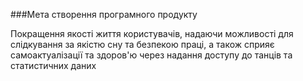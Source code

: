 ###Мета створення програмного продукту

Покращення якості життя користувачів, надаючи можливості для слідкування за якістю сну та безпекою праці, а також сприяє самоактуалізації та здоров'ю через надання доступу до танців та статистичних даних

